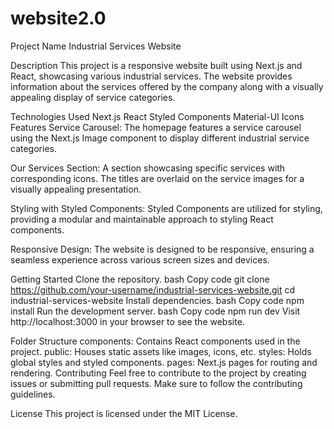 # website2.0
Project Name
Industrial Services Website

Description
This project is a responsive website built using Next.js and React, showcasing various industrial services. The website provides information about the services offered by the company along with a visually appealing display of service categories.

Technologies Used
Next.js
React
Styled Components
Material-UI Icons
Features
Service Carousel: The homepage features a service carousel using the Next.js Image component to display different industrial service categories.

Our Services Section: A section showcasing specific services with corresponding icons. The titles are overlaid on the service images for a visually appealing presentation.

Styling with Styled Components: Styled Components are utilized for styling, providing a modular and maintainable approach to styling React components.

Responsive Design: The website is designed to be responsive, ensuring a seamless experience across various screen sizes and devices.

Getting Started
Clone the repository.
bash
Copy code
git clone https://github.com/your-username/industrial-services-website.git
cd industrial-services-website
Install dependencies.
bash
Copy code
npm install
Run the development server.
bash
Copy code
npm run dev
Visit http://localhost:3000 in your browser to see the website.

Folder Structure
components: Contains React components used in the project.
public: Houses static assets like images, icons, etc.
styles: Holds global styles and styled components.
pages: Next.js pages for routing and rendering.
Contributing
Feel free to contribute to the project by creating issues or submitting pull requests. Make sure to follow the contributing guidelines.

License
This project is licensed under the MIT License.